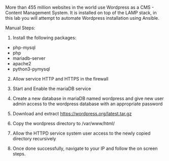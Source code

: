 More than 455 million websites in the world use Wordpress as a CMS - Content Management System. It is installed on top of the LAMP stack, in this lab
you will attempt to automate Wordpress installation using Ansible.


Manual Steps:

1. Install the following packages:
- php-mysql
- php
- mariadb-server
- apache2
- python3-pymysql

2. Allow service HTTP and HTTPS in the firewall

3. Start and Enable the mariaDB service

4. Create a new database in mariaDB named wordpress and give new user admin access to the wordpress database with an appropriate password

5. Download and extract https://wordpress.org/latest.tar.gz

6. Copy the wordpress directory to /var/www/html/

7. Allow the HTTPD service system user access to the newly copied directory recursively

8. Once done successfully, navigate to your IP and follow the on screen steps.
